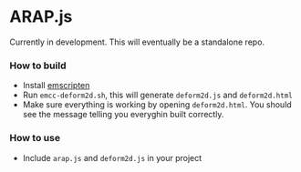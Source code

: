 # ARAP.js

Currently in development. This will eventually be a standalone repo.

### How to build

* Install [emscripten][1]
* Run `emcc-deform2d.sh`, this will generate `deform2d.js` and `deform2d.html`
* Make sure everything is working by opening `deform2d.html`. You should see the message telling you everyghin built correctly.

### How to use

* Include `arap.js` and `deform2d.js` in your project

[1]: https://github.com/kripken/emscripten
[2]: http://www.dgp.toronto.edu/~rms/software/Deform2D/